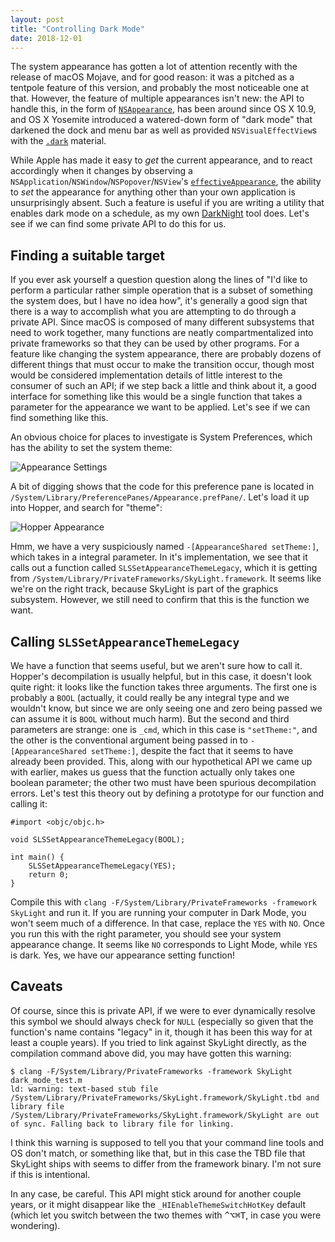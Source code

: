```yaml
---
layout: post
title: "Controlling Dark Mode"
date: 2018-12-01
---
```


The system appearance has gotten a lot of attention recently with the release of macOS Mojave, and for good reason: it was a pitched as a tentpole feature of this version, and probably the most noticeable one at that. However, the feature of multiple appearances isn't new: the API to handle this, in the form of [`NSAppearance`](https://developer.apple.com/documentation/appkit/nsappearance), has been around since OS X 10.9, and OS X Yosemite introduced a watered-down form of "dark mode" that darkened the dock and menu bar as well as provided `NSVisualEffectView`s with the [`.dark`](https://developer.apple.com/documentation/appkit/nsvisualeffectview/material/dark) material.

While Apple has made it easy to *get* the current appearance, and to react accordingly when it changes by observing a `NSApplication`/`NSWindow`/`NSPopover`/`NSView`'s [`effectiveAppearance`](https://developer.apple.com/documentation/appkit/nsappearancecustomization/1535147-effectiveappearance), the ability to *set* the appearance for anything other than your own application is unsurprisingly absent. Such a feature is useful if you are writing a utility that enables dark mode on a schedule, as my own [DarkNight](https://github.com/saagarjha/DarkNight) tool does. Let's see if we can find some private API to do this for us.

## Finding a suitable target
If you ever ask yourself a question question along the lines of "I'd like to perform a particular rather simple operation that is a subset of something the system does, but I have no idea how", it's generally a good sign that there is a way to accomplish what you are attempting to do through a private API. Since macOS is composed of many different subsystems that need to work together, many functions are neatly compartmentalized into private frameworks so that they can be used by other programs. For a feature like changing the system appearance, there are probably dozens of different things that must occur to make the transition occur, though most would be considered implementation details of little interest to the consumer of such an API; if we step back a little and think about it, a good  interface for something like this would be a single function that takes a parameter for the appearance we want to be applied. Let's see if we can find something like this.

An obvious choice for places to investigate is System Preferences, which has the ability to set the system theme:

![Appearance Settings](AppearanceSettings.png)

A bit of digging shows that the code for this preference pane is located in `/System/Library/PreferencePanes/Appearance.prefPane/`. Let's load it up into Hopper, and search for "theme":

![Hopper Appearance](HopperAppearance.png)

Hmm, we have a very suspiciously named `-[AppearanceShared setTheme:]`, which takes in a integral parameter. In it's implementation, we see that it calls out a function called `SLSSetAppearanceThemeLegacy`, which it is getting from `/System/Library/PrivateFrameworks/SkyLight.framework`. It seems like we're on the right track, because SkyLight is part of the graphics subsystem. However, we still need to confirm that this is the function we want.

## Calling `SLSSetAppearanceThemeLegacy`

We have a function that seems useful, but we aren't sure how to call it. Hopper's decompilation is usually helpful, but in this case, it doesn't look quite right: it looks like the function takes three arguments. The first one is probably a `BOOL` (actually, it could really be any integral type and we wouldn't know, but since we are only seeing one and zero being passed we can assume it is `BOOL` without much harm). But the second and third parameters are strange: one is `_cmd`, which in this case is `"setTheme:"`, and the other is the conventional argument being passed in to `-[AppearanceShared setTheme:]`, despite the fact that it seems to have already been provided. This, along with our hypothetical API we came up with earlier, makes us guess that the function actually only takes one boolean parameter; the other two must have been spurious decompilation errors. Let's test this theory out by defining a prototype for our function and calling it:

```objc
#import <objc/objc.h>

void SLSSetAppearanceThemeLegacy(BOOL);

int main() {
	SLSSetAppearanceThemeLegacy(YES);
	return 0;
}
```

Compile this with `clang -F/System/Library/PrivateFrameworks -framework SkyLight` and run it. If you are running your computer in Dark Mode, you won't seem much of a difference. In that case, replace the `YES` with `NO`. Once you run this with the right parameter, you should see your system appearance change. It seems like `NO` corresponds to Light Mode, while `YES` is dark. Yes, we have our appearance setting function!

## Caveats
Of course, since this is private API, if we were to ever dynamically resolve this symbol we should always check for `NULL` (especially so given that the function's name contains "legacy" in it, though it has been this way for at least a couple years). If you tried to link against SkyLight directly, as the compilation command above did, you may have gotten this warning:

```shell
$ clang -F/System/Library/PrivateFrameworks -framework SkyLight dark_mode_test.m
ld: warning: text-based stub file /System/Library/PrivateFrameworks/SkyLight.framework/SkyLight.tbd and library file /System/Library/PrivateFrameworks/SkyLight.framework/SkyLight are out of sync. Falling back to library file for linking.
```

I think this warning is supposed to tell you that your command line tools and OS don't match, or something like that, but in this case the TBD file that SkyLight ships with seems to differ from the framework binary. I'm not sure if this is intentional.

In any case, be careful. This API might stick around for another couple years, or it might disappear like the `_HIEnableThemeSwitchHotKey` default (which let you switch between the two themes with <kbd>^⌥⌘T</kbd>, in case you were wondering).
